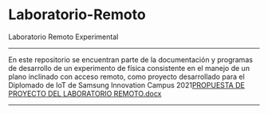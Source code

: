 # Laboratorio-Remoto
Laboratorio Remoto Experimental

---------------------------------
En este repositorio se encuentran parte de la documentación y programas de desarrollo de un experimento de física consistente en el manejo de un plano inclinado con acceso remoto, como proyecto desarrollado para el Diplomado de IoT de Samsung Innovation Campus 2021[PROPUESTA DE PROYECTO DEL LABORATORIO REMOTO.docx](https://github.com/ferramr/Laboratorio-Remoto/files/7591580/PROPUESTA.DE.PROYECTO.DEL.LABORATORIO.REMOTO.docx)

---------------------------------
